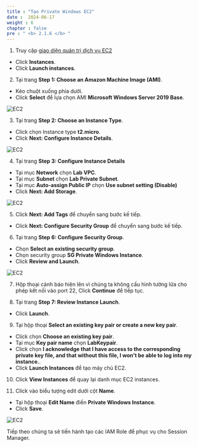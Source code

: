 ```yaml
---
title : "Tạo Private Windows EC2"
date :  2024-06-17
weight : 6
chapter : false
pre : " <b> 2.1.6 </b> "
---
```


1. Truy cập [giao diện quản trị dịch vụ EC2](https://console.aws.amazon.com/ec2/v2/home)
  + Click **Instances**.
  + Click **Launch instances**.
  
2. Tại trang **Step 1: Choose an Amazon Machine Image (AMI)**.
  + Kéo chuột xuống phía dưới.
  + Click **Select** để lựa chọn AMI **Microsoft Windows Server 2019 Base**.
  
![EC2](/images/2.prerequisite/034-createec2.png)

3. Tại trang **Step 2: Choose an Instance Type**.
 + Click chọn Instance type **t2.micro**.
 + Click **Next: Configure Instance Details**.
 
![EC2](/images/2.prerequisite/029-createec2.png)

4. Tại trang **Step 3: Configure Instance Details**
  + Tại mục **Network** chọn **Lab VPC**.
  + Tại mục **Subnet** chọn **Lab Private Subnet**.
  + Tại mục **Auto-assign Public IP** chọn **Use subnet setting (Disable)**
  + Click **Next: Add Storage**.

![EC2](/images/2.prerequisite/035-createec2.png)

5. Click **Next: Add Tags** để chuyển sang bước kế tiếp.
  + Click **Next: Configure Security Group** để chuyển sang bước kế tiếp.


6. Tại trang **Step 6: Configure Security Group**.
  + Chọn **Select an existing security group**.
  + Chọn security group **SG Private Windows Instance**.
  + Click **Review and Launch**.

![EC2](/images/2.prerequisite/036-createec2.png)

7. Hộp thoại cảnh báo hiện lên vì chúng ta không cấu hình tường lửa cho phép kết nối vào port 22, Click **Continue** để tiếp tục.

8. Tại trang **Step 7: Review Instance Launch**.
  + Click **Launch**.

9. Tại hộp thoại **Select an existing key pair or create a new key pair**.
  + Click chọn **Choose an existing key pair**.
  + Tại mục **Key pair name** chọn **LabKeypair**.
  + Click chọn **I acknowledge that I have access to the corresponding private key file, and that without this file, I won't be able to log into my instance.**.
  + Click **Launch Instances** để tạo máy chủ EC2.

10. Click **View Instances** để quay lại danh mục EC2 instances.

11. Click vào biểu tượng edit dưới cột **Name**.
  + Tại hộp thoại **Edit Name** điền **Private Windows Instance**.
  + Click **Save**.

![EC2](/images/2.prerequisite/033-createec2.png)

Tiếp theo chúng ta sẽ tiến hành tạo các IAM Role để phục vụ cho Session Manager.
